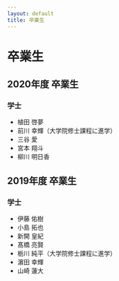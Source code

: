 ```yaml
---
layout: default
title: 卒業生
---
```

# 卒業生

## 2020年度 卒業生
### 学士
- 植田 啓夢
- 前川 幸輝（大学院修士課程に進学）
- 三谷 愛
- 宮本 翔斗
- 柳川 明日香

## 2019年度 卒業生
### 学士
- 伊藤 佑樹
- 小島 拓也
- 新開 皇紀
- 髙橋 亮賢
- 栃川 純平（大学院修士課程に進学）
- 濵田 幸輝
- 山崎 蓮大

